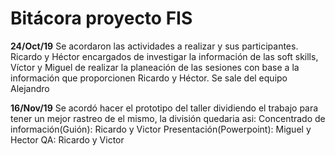 # Bitácora proyecto FIS
**24/Oct/19**
Se acordaron las actividades a realizar y sus participantes. Ricardo y Héctor encargados de investigar la información de las soft skills, Víctor y Miguel de realizar la planeación de las sesiones con base a la información que proporcionen Ricardo y Héctor.
Se sale del equipo Alejandro

**16/Nov/19**
Se acordó hacer el prototipo del taller dividiendo el trabajo para tener un mejor rastreo de el mismo, la división quedaria asi:
Concentrado de información(Guión): Ricardo y Victor
Presentación(Powerpoint): Miguel y Hector
QA: Ricardo y Victor
